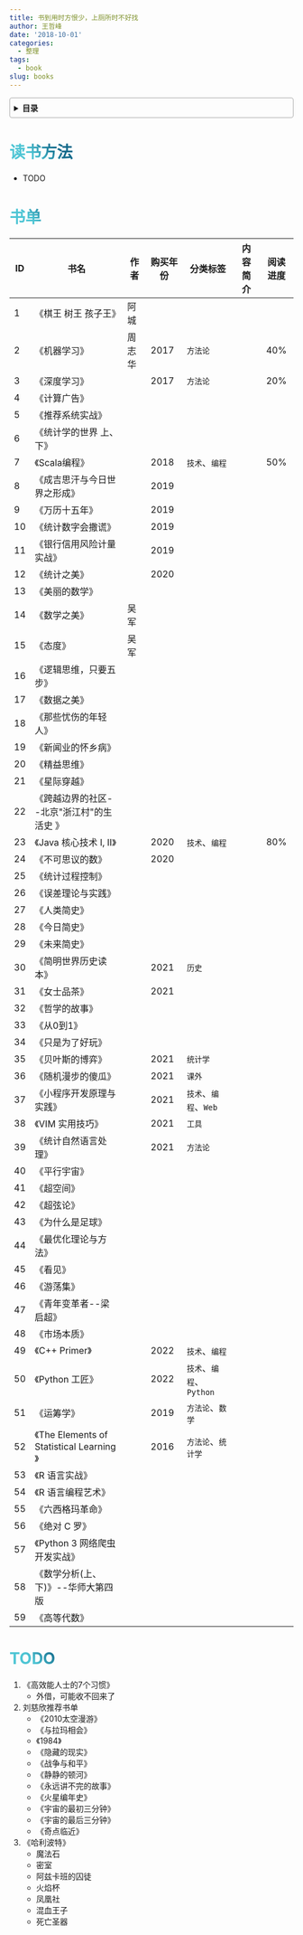 ```yaml
---
title: 书到用时方恨少，上厕所时不好找
author: 王哲峰
date: '2018-10-01'
categories:
  - 整理
tags:
  - book
slug: books
---
```


<style>
h1 {
  background-color: #2B90B6;
  background-image: linear-gradient(45deg, #4EC5D4 10%, #146b8c 20%);
  background-size: 100%;
  -webkit-background-clip: text;
  -moz-background-clip: text;
  -webkit-text-fill-color: transparent;
  -moz-text-fill-color: transparent;
}
h2 {
  background-color: #2B90B6;
  background-image: linear-gradient(45deg, #4EC5D4 10%, #146b8c 20%);
  background-size: 100%;
  -webkit-background-clip: text;
  -moz-background-clip: text;
  -webkit-text-fill-color: transparent;
  -moz-text-fill-color: transparent;
}

details {
    border: 1px solid #aaa;
    border-radius: 4px;
    padding: .5em .5em 0;
}

summary {
    font-weight: bold;
    margin: -.5em -.5em 0;
    padding: .5em;
}

details[open] {
    padding: .5em;
}

details[open] summary {
    border-bottom: 1px solid #aaa;
    margin-bottom: .5em;
}
img {
    pointer-events: none;
}
</style>

<details><summary>目录</summary><p>

- [读书方法](#读书方法)
- [书单](#书单)
- [TODO](#todo)
</p></details><p></p>


# 读书方法

- TODO

# 书单

| ID   | 书名                         | 作者   | 购买年份 | 分类标签                 | 内容简介 | 阅读进度 |
| ---- | ---------------------------- | ------ | -------- | ------------------------ | -------- | :------: |
| 1    | 《棋王 树王 孩子王》         | 阿城   |          |                          |          |          |
| 2    | 《机器学习》                 | 周志华 | 2017     | `方法论`                 |          |   40%    |
| 3    | 《深度学习》                 |        | 2017     | `方法论`                 |          |   20%    |
| 4    | 《计算广告》                 |        |          |                          |          |          |
| 5    | 《推荐系统实战》             |        |          |                          |          |          |
| 6    | 《统计学的世界 上、下》      |        |          |                          |          |          |
| 7    | 《Scala编程》                |        | 2018     | `技术`、`编程`           |          |   50%    |
| 8    | 《成吉思汗与今日世界之形成》 |        | 2019     |                          |          |          |
| 9    | 《万历十五年》               |        | 2019     |                          |          |          |
| 10   | 《统计数字会撒谎》           |        | 2019     |                          |          |          |
| 11   | 《银行信用风险计量实战》     |        | 2019     |                          |          |          |
| 12   | 《统计之美》                 |        | 2020     |                          |          |          |
| 13   | 《美丽的数学》               |        |          |                          |          |          |
| 14   | 《数学之美》                 | 吴军   |          |                          |          |          |
| 15   | 《态度》                     | 吴军   |          |                          |          |          |
| 16   | 《逻辑思维，只要五步》       |        |          |                          |          |          |
| 17   | 《数据之美》                 |        |          |                          |          |          |
| 18   | 《那些忧伤的年轻人》         |        |          |                          |          |          |
| 19   | 《新闻业的怀乡病》           |        |          |                          |          |          |
| 20   | 《精益思维》                 |        |          |                          |          |          |
| 21   | 《星际穿越》                 |        |          |                          |          |          |
| 22   | 《跨越边界的社区--北京"浙江村"的生活史 》         |        |          |                          |          |          |
| 23   | 《Java 核心技术 I, II》      |        | 2020     | `技术`、`编程`           |          |   80%    |
| 24   | 《不可思议的数》             |        | 2020     |                          |          |          |
| 25   | 《统计过程控制》             |        |          |                          |          |          |
| 26   | 《误差理论与实践》           |        |          |                          |          |          |
| 27   | 《人类简史》                 |        |          |                          |          |          |
| 28   | 《今日简史》                 |        |          |                          |          |          |
| 29   | 《未来简史》                 |        |          |                          |          |          |
| 30   | 《简明世界历史读本》         |        | 2021     | `历史`                   |          |          |
| 31   | 《女士品茶》                 |        | 2021     |                          |          |          |
| 32   | 《哲学的故事》               |        |          |                          |          |          |
| 33   | 《从0到1》                   |        |          |                          |          |          |
| 34   | 《只是为了好玩》             |        |          |                          |          |          |
| 35   | 《贝叶斯的博弈》             |        | 2021     | `统计学`                 |          |          |
| 36   | 《随机漫步的傻瓜》           |        | 2021     | `课外`                   |          |          |
| 37   | 《小程序开发原理与实践》     |        | 2021     | `技术`、`编程`、`Web`    |          |          |
| 38   | 《VIM 实用技巧》             |        | 2021     | `工具`                   |          |          |
| 39   | 《统计自然语言处理》         |        | 2021     | `方法论`                 |          |          |
| 40   | 《平行宇宙》                 |        |          |                          |          |          |
| 41   | 《超空间》                   |        |          |                          |          |          |
| 42   | 《超弦论》                   |        |          |                          |          |          |
| 43   | 《为什么是足球》             |        |          |                          |          |          |
| 44   | 《最优化理论与方法》         |        |          |                          |          |          |
| 45   | 《看见》                     |        |          |                          |          |          |
| 46   | 《游荡集》                   |        |          |                          |          |          |
| 47   | 《青年变革者--梁启超》       |        |          |                          |          |          |
| 48   | 《市场本质》                 |        |          |                          |          |          |
| 49   | 《C++ Primer》               |        | 2022     | `技术`、`编程`           |          |          |
| 50   | 《Python 工匠》              |        | 2022     | `技术`、`编程`、`Python` |          |          |
| 51 | 《运筹学》 | | 2019 | `方法论`、`数学` | | |
| 52 | 《The Elements of Statistical Learning 》 | | 2016 | `方法论`、`统计学` | | |
| 53 | 《R 语言实战》 | |  |  | | |
| 54 | 《R 语言编程艺术》 | |  |  | | |
| 55 | 《六西格玛革命》 | |  |  | | |
| 56 | 《绝对 C 罗》 | |  |  | | |
| 57 | 《Python 3 网络爬虫开发实战》 | |  |  | | |
| 58 | 《数学分析(上、下)》--华师大第四版 | |  |  | | |
| 59 | 《高等代数》 | |  |  | | |

# TODO

1. 《高效能人士的7个习惯》
    - 外借，可能收不回来了
2. 刘慈欣推荐书单
    - 《2010太空漫游》
    - 《与拉玛相会》
    - 《1984》
    - 《隐藏的现实》
    - 《战争与和平》
    - 《静静的顿河》
    - 《永远讲不完的故事》
    - 《火星编年史》
    - 《宇宙的最初三分钟》
    - 《宇宙的最后三分钟》
    - 《奇点临近》
3. 《哈利波特》
    - 魔法石
    - 密室
    - 阿兹卡班的囚徒
    - 火焰杯
    - 凤凰社
    - 混血王子
    - 死亡圣器